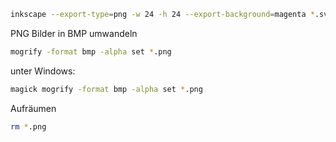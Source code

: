 ```bash
inkscape --export-type=png -w 24 -h 24 --export-background=magenta *.svg
```

PNG Bilder in BMP umwandeln
```bash
mogrify -format bmp -alpha set *.png
```
unter Windows:
```bash
magick mogrify -format bmp -alpha set *.png
```

Aufräumen
```bash
rm *.png
```
